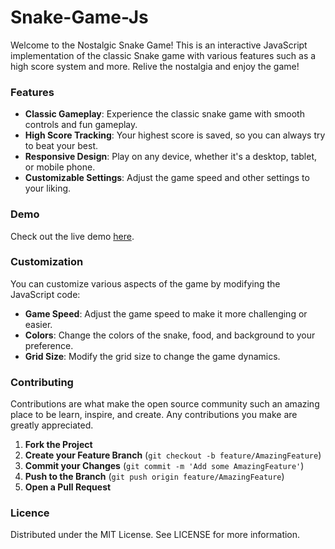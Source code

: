 # Snake-Game-Js

Welcome to the Nostalgic Snake Game! This is an interactive JavaScript implementation of the classic Snake game with various features such as a high score system and more. Relive the nostalgia and enjoy the game!

### Features

- **Classic Gameplay**: Experience the classic snake game with smooth controls and fun gameplay.
- **High Score Tracking**: Your highest score is saved, so you can always try to beat your best.
- **Responsive Design**: Play on any device, whether it's a desktop, tablet, or mobile phone.
- **Customizable Settings**: Adjust the game speed and other settings to your liking.

### Demo

Check out the live demo [here](https://sankaraxi.github.io/Snake-Game-Js/).


### Customization
You can customize various aspects of the game by modifying the JavaScript code:

- **Game Speed**: Adjust the game speed to make it more challenging or easier.
- **Colors**: Change the colors of the snake, food, and background to your preference.
- **Grid Size**: Modify the grid size to change the game dynamics.

### Contributing
Contributions are what make the open source community such an amazing place to be learn, inspire, and create. Any contributions you make are greatly appreciated.
1. **Fork the Project**
2. **Create your Feature Branch** (`git checkout -b feature/AmazingFeature`)
3. **Commit your Changes** (`git commit -m 'Add some AmazingFeature'`)
4. **Push to the Branch** (`git push origin feature/AmazingFeature`)
5. **Open a Pull Request**

### Licence
Distributed under the MIT License. See LICENSE for more information.